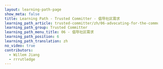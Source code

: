 ```yaml
---
layout: learning-path-page
show_meta: false
title: Learning Path - Trusted Committer - 倡导社区需求
learning_path_article: trusted-committer/zh/06-advocating-for-the-communitys-needs-zh.asciidoc
learning_path_group: Trusted Committer
learning_path_menu_title: 06 - 倡导社区需求
learning_path_position: 6
learning_path_translation: zh
no_video: true
contributors:
  - Willem Jiang
  - rrrutledge
---
```

<!--- This file autogenerated from https://github.com/InnerSourceCommons/InnerSourceLearningPath/blob/master/scripts/generate_learning_path_markdown.js -->